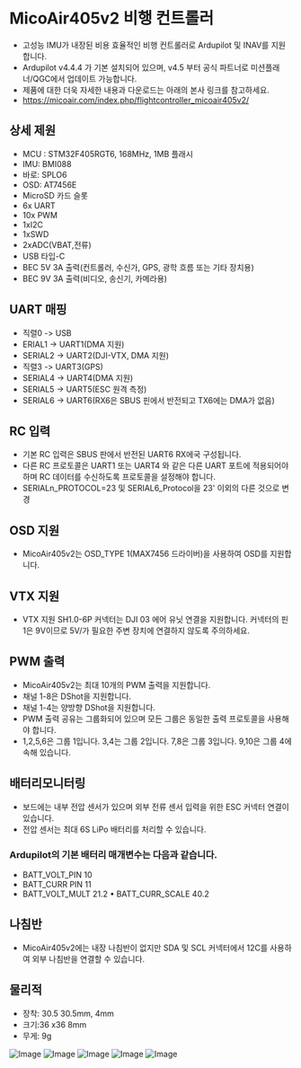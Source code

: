 # MicoAir405v2 비행 컨트롤러 

- 고성능 IMU가 내장된 비용 효율적인 비행 컨트롤러로 Ardupilot 및 INAV를 지원합니다. 
- Ardupilot v4.4.4 가 기본 설치되어 있으며, v4.5 부터 공식 파트너로 미션플래너/QGC에서 업데이트 가능합니다. 
- 제품에 대한 더욱 자세한 내용과 다운로드는 아래의 본사 링크를 참고하세요.
- https://micoair.com/index.php/flightcontroller_micoair405v2/
 
## 상세 제원 
- MCU : STM32F405RGT6, 168MHz, 1MB 플래시 
- IMU: BMI088 
- 바로: SPLO6 
- OSD: AT7456E 
- MicroSD 카드 슬롯 
- 6x UART 
- 10x PWM 
- 1xI2C
- 1xSWD
- 2xADC(VBAT,전류)
- USB 타입-C
- BEC 5V 3A 출력(컨트롤러, 수신가, GPS, 광학 흐름 또는 기타 장치용)
- BEC 9V 3A 출력(비디오, 송신기, 카메라용)

## UART 매핑
- 직렬0 -> USB
- ERIAL1 -> UART1(DMA 지원)
- SERIAL2 -> UART2(DJI-VTX, DMA 지원)
- 직렬3 -> UART3(GPS) 
- SERIAL4 -> UART4(DMA 지원) 
- SERIAL5 -> UART5(ESC 원격 측정)
- SERIAL6 -> UART6(RX6은 SBUS 핀에서 반전되고 TX6에는 DMA가 없음)
 
## RC 입력 
- 기본 RC 입력은 SBUS 판에서 반전된 UART6 RX에국 구성됩니다.
- 다른 RC 프로토콜은 UART1 또는 UART4 와 같은 다른 UART 포트에 적용되어야 하며 RC 데이터를 수신하도록 프로토콜을 설정해야 합니다.
- SERIALn_PROTOCOL=23 및 SERIAL6_Protocol을 23' 이외의 다른 것으로 변경 

## OSD 지원 
- MicoAir405v2는 OSD_TYPE 1(MAX7456 드라이버)을 사용하여 OSD를 지원합니다. 

## VTX 지원
- VTX 지원 SH1.0-6P 커넥터는 DJI 03 에어 유닛 연결을 지원합니다. 커넥터의 핀 1은 9V이므로 5V/가 필요한 주변 장치에 연결하지 않도록 주의하세요.

## PWM 출력 
- MicoAir405v2는 최대 10개의 PWM 출력을 지원합니다.
- 채널 1-8은 DShot을 지원합니다.
- 채널 1-4는 양방향 DShot을 지원합니다.
- PWM 출력 공유는 그룹화되어 있으며 모든 그룹은 동일한 출력 프로토콜을 사용해야 합니다.
- 1,2,5,6은 그룹 1입니다. 3,4는 그룹 2입니다. 7,8은 그룹 3입니다. 9,10은 그룹 4에 속해 있습니다.

## 배터리모니터링 
- 보드에는 내부 전압 센서가 있으며 외부 전류 센서 입력을 위한 ESC 커넥터 연결이 있습니다. 
- 전압 센서는 최대 6S LiPo 배터리를 처리할 수 있습니다. 
### Ardupilot의 기본 배터리 매개변수는 다음과 같습니다.
- BATT_VOLT_PIN 10 
- BATT_CURR PIN 11 
- BATT_VOLT_MULT 21.2 
• BATT_CURR_SCALE 40.2

## 나침반 
- MicoAir405v2에는 내장 나침반이 없지만 SDA 및 SCL 커넥터에서 12C를 사용하여 외부 나침반을 연결할 수 있습니다.

## 물리적 
- 장착: 30.5 30.5mm, 4mm
- 크기:36 x36 8mm 
- 무게: 9g

![Image](https://github.com/user-attachments/assets/816e35b1-ded0-4108-8cde-cd1841832b99)
![Image](https://github.com/user-attachments/assets/b2d11347-9f01-49e2-88be-c07ad6bfc129)
![Image](https://github.com/user-attachments/assets/8962122d-c5a3-4c06-abb7-30e61a7902d0)
![Image](https://github.com/user-attachments/assets/9f3f3601-4f2e-432f-8294-2454f6ded633)
![Image](https://github.com/user-attachments/assets/527aab19-54d3-4a07-ac1c-360e843c29fc)
